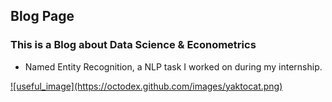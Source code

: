 ## Blog Page

### This is a Blog about Data Science & Econometrics

- Named Entity Recognition, a NLP task I worked on during my internship.

<a href = "ner">
![useful_image](https://octodex.github.com/images/yaktocat.png)
<a/>
